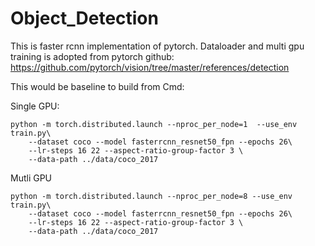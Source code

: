 # Object_Detection
This is faster rcnn implementation of pytorch.
Dataloader and multi gpu training is adopted from pytorch github:
https://github.com/pytorch/vision/tree/master/references/detection

This would be baseline to build from
Cmd: 

Single GPU:
```
python -m torch.distributed.launch --nproc_per_node=1  --use_env train.py\
    --dataset coco --model fasterrcnn_resnet50_fpn --epochs 26\
    --lr-steps 16 22 --aspect-ratio-group-factor 3 \
    --data-path ../data/coco_2017
```

Mutli GPU
```
python -m torch.distributed.launch --nproc_per_node=8 --use_env train.py\
    --dataset coco --model fasterrcnn_resnet50_fpn --epochs 26\
    --lr-steps 16 22 --aspect-ratio-group-factor 3 \
    --data-path ../data/coco_2017
```
